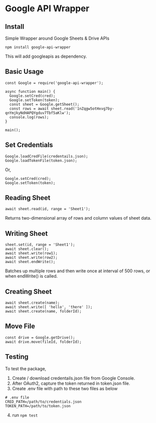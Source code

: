 # Google API Wrapper

## Install
Simple Wrapper around Google Sheets &amp; Drive APIs

    npm install google-api-wrapper

This will add googleapis as dependency.

## Basic Usage

    const Google = require('google-api-wrapper');
    
    async function main() {
      Google.setCred(cred);
      Google.setToken(token);
      const sheet = Google.getSheet();
      const rows = await sheet.read('1nZqgw5otHxvg7by-qnYmjkyNdHAPQYgduv7Tbf5aKlw');
      console.log(rows);
    }
    
    main();

## Set Credentials

    Google.loadCredFile(credentails.json);
    Google.loadTokenFile(token.json);

Or,

    Google.setCred(cred);
    Google.setToken(token);

## Reading Sheet

    await sheet.read(id, range = 'Sheet1');
    
Returns two-dimensional array of rows and column values of sheet data.

## Writing Sheet

    sheet.set(id, range = 'Sheet1');
    await sheet.clear();
    await sheet.write(row1);
    await sheet.write(row2);
    await sheet.endWrite();
    
Batches up multiple rows and then write once at interval of 500 rows, or when endWrite() is called.

## Creating Sheet

    await sheet.create(name);
    await sheet.write([ 'hello', 'there' ]);
    await sheet.create(name, folderId);

## Move File

    const drive = Google.getDrive();
    await drive.move(fileId, folderId);


## Testing

To test the package,

1. Create / download credentails.json file from Google Console.
2. After OAuth2, capture the token returned in token.json file.
3. Create .env file with path to these two files as below

```
# .env file
CRED_PATH=/path/to/credentials.json
TOKEN_PATH=/path/to/token.json
```

4. run `npm test`


